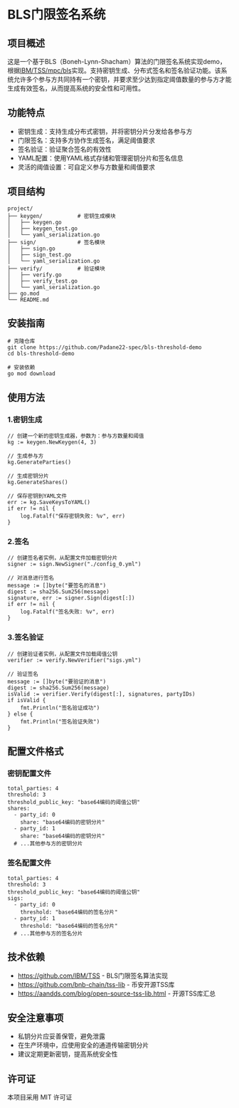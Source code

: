 # BLS门限签名系统

## 项目概述

这是一个基于BLS（Boneh-Lynn-Shacham）算法的门限签名系统实现demo，根据[IBM/TSS/mpc/bls](https://github.com/IBM/TSS)实现。支持密钥生成、分布式签名和签名验证功能。该系统允许多个参与方共同持有一个密钥，并要求至少达到指定阈值数量的参与方才能生成有效签名，从而提高系统的安全性和可用性。

## 功能特点

- 密钥生成：支持生成分布式密钥，并将密钥分片分发给各参与方
- 门限签名：支持多方协作生成签名，满足阈值要求
- 签名验证：验证聚合签名的有效性
- YAML配置：使用YAML格式存储和管理密钥分片和签名信息
- 灵活的阈值设置：可自定义参与方数量和阈值要求

## 项目结构
```
project/
├── keygen/           # 密钥生成模块
│   ├── keygen.go
│   ├── keygen_test.go
│   └── yaml_serialization.go
├── sign/             # 签名模块
│   ├── sign.go
│   ├── sign_test.go
│   └── yaml_serialization.go
├── verify/           # 验证模块
│   ├── verify.go
│   ├── verify_test.go
│   └── yaml_serialization.go
├── go.mod
└── README.md
```

## 安装指南
```
# 克隆仓库
git clone https://github.com/Padane22-spec/bls-threshold-demo
cd bls-threshold-demo

# 安装依赖
go mod download
```

## 使用方法

### 1.密钥生成

```
// 创建一个新的密钥生成器，参数为：参与方数量和阈值
kg := keygen.NewKeygen(4, 3)

// 生成参与方
kg.GenerateParties()

// 生成密钥分片
kg.GenerateShares()

// 保存密钥到YAML文件
err := kg.SaveKeysToYAML()
if err != nil {
    log.Fatalf("保存密钥失败: %v", err)
}
```

### 2.签名

```
// 创建签名者实例，从配置文件加载密钥分片
signer := sign.NewSigner("./config_0.yml")

// 对消息进行签名
message := []byte("要签名的消息")
digest := sha256.Sum256(message)
signature, err := signer.Sign(digest[:])
if err != nil {
    log.Fatalf("签名失败: %v", err)
}
```

### 3.签名验证

```
// 创建验证者实例，从配置文件加载阈值公钥
verifier := verify.NewVerifier("sigs.yml")

// 验证签名
message := []byte("要验证的消息")
digest := sha256.Sum256(message)
isValid := verifier.Verify(digest[:], signatures, partyIDs)
if isValid {
    fmt.Println("签名验证成功")
} else {
    fmt.Println("签名验证失败")
}
```

## 配置文件格式
### 密钥配置文件
```
total_parties: 4
threshold: 3
threshold_public_key: "base64编码的阈值公钥"
shares:
  - party_id: 0
    share: "base64编码的密钥分片"
  - party_id: 1
    share: "base64编码的密钥分片"
  # ...其他参与方的密钥分片
```

### 签名配置文件
```
total_parties: 4
threshold: 3
threshold_public_key: "base64编码的阈值公钥"
sigs:
  - party_id: 0
    threshold: "base64编码的签名分片"
  - party_id: 1
    threshold: "base64编码的签名分片"
  # ...其他参与方的签名分片
```

## 技术依赖
- https://github.com/IBM/TSS - BLS门限签名算法实现
- https://github.com/bnb-chain/tss-lib - 币安开源TSS库
- https://aandds.com/blog/open-source-tss-lib.html - 开源TSS库汇总

## 安全注意事项
- 私钥分片应妥善保管，避免泄露
- 在生产环境中，应使用安全的通道传输密钥分片
- 建议定期更新密钥，提高系统安全性

## 许可证
本项目采用 MIT 许可证